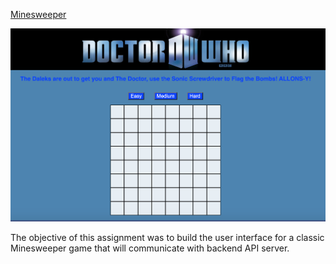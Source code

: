 [Minesweeper](minesweeper-mandywade.netlify.app)

![Getting Started](Minesweeper.png)

The objective of this assignment was to build the user interface for a classic Minesweeper game that will communicate with backend API server.
